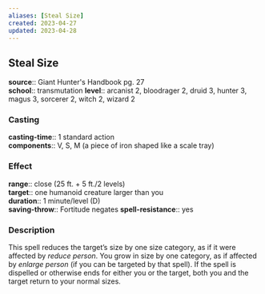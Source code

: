 ```yaml
---
aliases: [Steal Size]
created: 2023-04-27
updated: 2023-04-28
---
```


## Steal Size

**source**:: Giant Hunter's Handbook pg. 27  
**school**:: transmutation
**level**:: arcanist 2, bloodrager 2, druid 3, hunter 3, magus 3, sorcerer 2, witch 2, wizard 2

### Casting

**casting-time**:: 1 standard action  
**components**:: V, S, M (a piece of iron shaped like a scale tray)

### Effect

**range**:: close (25 ft. + 5 ft./2 levels)  
**target**:: one humanoid creature larger than you  
**duration**:: 1 minute/level (D)  
**saving-throw**:: Fortitude negates
**spell-resistance**:: yes

### Description

This spell reduces the target’s size by one size category, as if it were affected by *reduce person*. You grow in size by one category, as if affected by *enlarge person* (if you can be targeted by that spell). If the spell is dispelled or otherwise ends for either you or the target, both you and the target return to your normal sizes.
